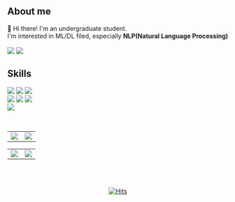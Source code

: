 ## About me
👋 Hi there! I'm an undergraduate student.  
I'm interested in ML/DL filed, especially **NLP(Natural Language Processing)**  
<br>
<img src="https://img.shields.io/badge/Blog-000000?style=flat&logo=Tistory&logoColor=white"/> <img src="https://img.shields.io/badge/dev.seokii@gmail.com-EA4335?style=flat&logo=Gmail&logoColor=white"/>  

## Skills
<img src="https://img.shields.io/badge/Python-3776AB?style=flat&logo=Python&logoColor=white"/> <img src="https://img.shields.io/badge/Tensorflow-FF6F00?style=flat&logo=Tensorflow&logoColor=white"/>
<img src="https://img.shields.io/badge/PyTorch-EE4C2C?style=flat&logo=PyTorch&logoColor=white"/>  
<img src="https://img.shields.io/badge/Django-092E20?style=flat&logo=Django&logoColor=white"/> <img src="https://img.shields.io/badge/Flask-000000?style=flat&logo=Flask&logoColor=white"/> <img src="https://img.shields.io/badge/FastAPI-009688?style=flat&logo=FastAPI&logoColor=white"/>  
<img src="https://img.shields.io/badge/PostgreSQL-4169E1?style=flat&logo=PostgreSQL&logoColor=white"/>

<br>

<table><tr><td valign="top" width="50%">
<img src="https://github-readme-stats.vercel.app/api?username=Seokii&show_icons=true&theme=swift"/>
</td>
<td valign="top" width="60%">
<img src="https://github-readme-stats.vercel.app/api/top-langs/?username=Seokii&hide_border=true&layout=compact&theme=swift"/>
</td></tr>
</table>

<table><tr><td valign="top" width="50%">
<img src="http://mazassumnida.wtf/api/v2/generate_badge?boj=sms09075"/>  
</td>
<td valign="top" width="50%">
<img src="http://mazandi.herokuapp.com/api?handle=sms09075&theme=warm"/>
</td></tr>
</table>
<br><br>

<div align=center>

[![Hits](https://hits.seeyoufarm.com/api/count/incr/badge.svg?url=https%3A%2F%2Fgithub.com%2FSeokii&count_bg=%2379C83D&title_bg=%23555555&icon=&icon_color=%23E7E7E7&title=visit&edge_flat=false)](https://hits.seeyoufarm.com)

</div>

